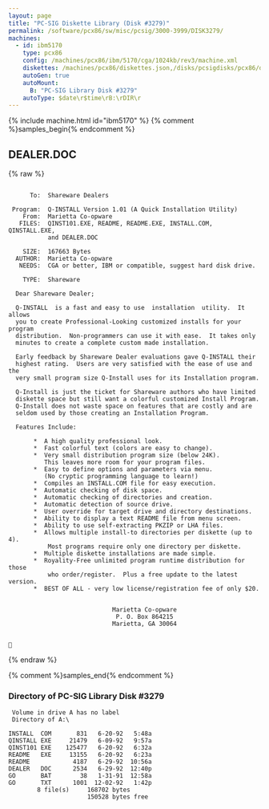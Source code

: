 ```yaml
---
layout: page
title: "PC-SIG Diskette Library (Disk #3279)"
permalink: /software/pcx86/sw/misc/pcsig/3000-3999/DISK3279/
machines:
  - id: ibm5170
    type: pcx86
    config: /machines/pcx86/ibm/5170/cga/1024kb/rev3/machine.xml
    diskettes: /machines/pcx86/diskettes.json,/disks/pcsigdisks/pcx86/diskettes.json
    autoGen: true
    autoMount:
      B: "PC-SIG Library Disk #3279"
    autoType: $date\r$time\rB:\rDIR\r
---
```


{% include machine.html id="ibm5170" %}
{% comment %}samples_begin{% endcomment %}

## DEALER.DOC

{% raw %}
```

      To:  Shareware Dealers

 Program:  Q-INSTALL Version 1.01 (A Quick Installation Utility)
    From:  Marietta Co-opware
   FILES:  QINST101.EXE, README, README.EXE, INSTALL.COM, QINSTALL.EXE,
           and DEALER.DOC

    SIZE:  167663 Bytes
  AUTHOR:  Marietta Co-opware
   NEEDS:  CGA or better, IBM or compatible, suggest hard disk drive.

    TYPE:  Shareware

  Dear Shareware Dealer;

  Q-INSTALL  is a fast and easy to use  installation  utility.  It allows
  you to create Professional-Looking customized installs for your program
  distribution.  Non-programmers can use it with ease.  It takes only
  minutes to create a complete custom made installation.

  Early feedback by Shareware Dealer evaluations gave Q-INSTALL their
  highest rating.  Users are very satisfied with the ease of use and the
  very small program size Q-Install uses for its Installation program.

  Q-Install is just the ticket for Shareware authors who have limited
  diskette space but still want a colorful customized Install Program.
  Q-Install does not waste space on features that are costly and are
  seldom used by those creating an Installation Program.

  Features Include:

       *  A high quality professional look.
       *  Fast colorful text (colors are easy to change).
       *  Very small distribution program size (below 24K).
          This leaves more room for your program files.
       *  Easy to define options and parameters via menu.
          (No cryptic programming language to learn!)
       *  Compiles an INSTALL.COM file for easy execution.
       *  Automatic checking of disk space.
       *  Automatic checking of directories and creation.
       *  Automatic detection of source drive.
       *  User override for target drive and directory destinations.
       *  Ability to display a text README file from menu screen.
       *  Ability to use self-extracting PKZIP or LHA files.
       *  Allows multiple install-to directories per diskette (up to 4).
           Most programs require only one directory per diskette.
       *  Multiple diskette installations are made simple.
       *  Royality-Free unlimited program runtime distribution for those
           who order/register.  Plus a free update to the latest version.
       *  BEST OF ALL - very low license/registration fee of only $20.


                             Marietta Co-opware
                              P. O. Box 864215
                             Marietta, GA 30064



```
{% endraw %}

{% comment %}samples_end{% endcomment %}

### Directory of PC-SIG Library Disk #3279

     Volume in drive A has no label
     Directory of A:\

    INSTALL  COM       831   6-20-92   5:48a
    QINSTALL EXE     21479   6-09-92   9:57a
    QINST101 EXE    125477   6-20-92   6:32a
    README   EXE     13155   6-20-92   6:23a
    README            4187   6-29-92  10:56a
    DEALER   DOC      2534   6-29-92  12:40p
    GO       BAT        38   1-31-91  12:58a
    GO       TXT      1001  12-02-92   1:42p
            8 file(s)     168702 bytes
                          150528 bytes free
